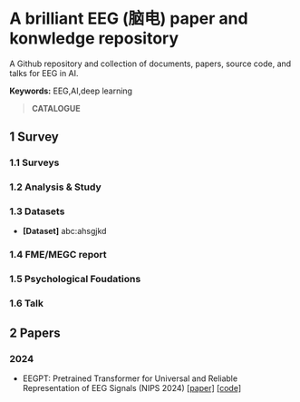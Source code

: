 # A brilliant EEG (脑电) paper and konwledge repository

A Github repository and collection of documents, papers, source code, and talks for EEG in AI.

**Keywords:** EEG,AI,deep learning

> **CATALOGUE**



## 1  Survey <span id='survey'></span>

### 1.1 Surveys


### 1.2 Analysis & Study


### 1.3 Datasets

* **[Dataset]** abc:ahsgjkd


### 1.4 FME/MEGC report


### 1.5 Psychological Foudations



### 1.6 Talk


## 2  Papers <span id='survey'></span>

### 2024

* EEGPT: Pretrained Transformer for Universal and Reliable Representation of EEG Signals (NIPS 2024) [[paper]](https://proceedings.neurips.cc/paper_files/paper/2024/hash/4540d267eeec4e5dbd9dae9448f0b739-Abstract-Conference.html) [[code]](https://github.com/BINE022/EEGPT)
